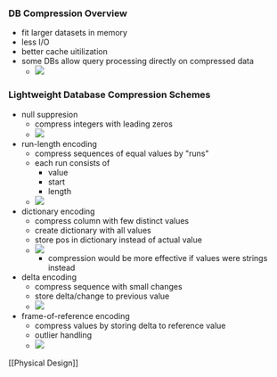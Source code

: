 ### DB Compression Overview
+ fit larger datasets in memory
+ less I/O
+ better cache uitilization
+ some DBs allow query processing directly on compressed data
	+ ![](../../z_images/Pasted%20image%2020220505105419.png)

### Lightweight Database Compression Schemes
+ null suppresion
	+ compress integers with leading zeros
	+ ![](../../z_images/Pasted%20image%2020220505105637.png)
+ run-length encoding
	+ compress sequences of equal values by "runs"
	+ each run consists of
		+ value
		+ start
		+ length
	+ ![](../../z_images/Pasted%20image%2020220505105752.png)
+ dictionary encoding
	+ compress column with few distinct values 
	+ create dictionary with all values
	+ store pos in dictionary instead of actual value
	+ ![](../../z_images/Pasted%20image%2020220505110042.png)
		+ compression would be more effective if values were strings instead
+ delta encoding
	+ compress sequence with small changes
	+ store delta/change to previous value
	+ ![](../../z_images/Pasted%20image%2020220505110250.png)
+ frame-of-reference encoding
	+ compress values by storing delta to reference value
	+ outlier handling
	+ ![](../../z_images/Pasted%20image%2020220505110426.png)



[[Physical Design]]
